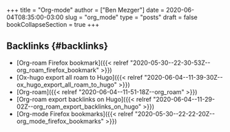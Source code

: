 +++
title = "Org-mode"
author = ["Ben Mezger"]
date = 2020-06-04T08:35:00-03:00
slug = "org_mode"
type = "posts"
draft = false
bookCollapseSection = true
+++

## Backlinks {#backlinks}

-   [Org-roam Firefox bookmark]({{< relref "2020-05-30--22-30-53Z--org_roam_firefox_bookmark" >}})
-   [Ox-hugo export all roam to Hugo]({{< relref "2020-06-04--11-39-30Z--ox_hugo_export_all_roam_to_hugo" >}})
-   [Org-roam]({{< relref "2020-06-04--11-51-18Z--org_roam" >}})
-   [Org-roam export backlinks on Hugo]({{< relref "2020-06-04--11-29-02Z--org_roam_export_backlinks_on_hugo" >}})
-   [Org-mode Firefox bookmarks]({{< relref "2020-05-30--22-22-20Z--org_mode_firefox_bookmarks" >}})
